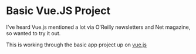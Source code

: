 # Basic Vue.JS Project

I've heard Vue.js mentioned a lot via O'Reilly newsletters and Net magazine, so wanted to try it out.

This is working through the basic app project up on [vue.js](https://vuejs.org/v2/guide/)